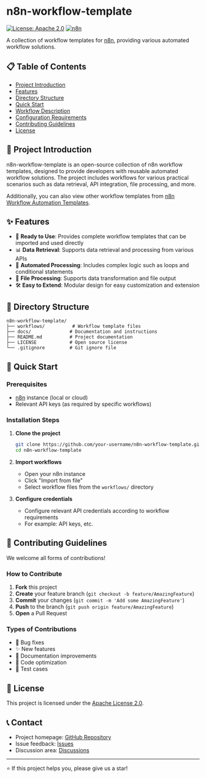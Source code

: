# n8n-workflow-template

[![License: Apache 2.0](https://img.shields.io/badge/License-Apache%202.0-blue.svg)](https://opensource.org/licenses/Apache-2.0)
[![n8n](https://img.shields.io/badge/n8n-Workflow%20Template-green.svg)](https://n8n.io/)

A collection of workflow templates for [n8n](https://n8n.io/), providing various automated workflow solutions.

## 📋 Table of Contents

- [Project Introduction](#project-introduction)
- [Features](#features)
- [Directory Structure](#directory-structure)
- [Quick Start](#quick-start)
- [Workflow Description](#workflow-description)
- [Configuration Requirements](#configuration-requirements)
- [Contributing Guidelines](#contributing-guidelines)
- [License](#license)

## 🎯 Project Introduction

n8n-workflow-template is an open-source collection of n8n workflow templates, designed to provide developers with reusable automated workflow solutions. The project includes workflows for various practical scenarios such as data retrieval, API integration, file processing, and more.

Additionally, you can also view other workflow templates from [n8n Workflow Automation Templates](https://n8n.io/workflows/?utm_source=n8n_app&utm_medium=template_library).

## ✨ Features

- 🚀 **Ready to Use**: Provides complete workflow templates that can be imported and used directly
- 📊 **Data Retrieval**: Supports data retrieval and processing from various APIs
- 🔄 **Automated Processing**: Includes complex logic such as loops and conditional statements
- 📁 **File Processing**: Supports data transformation and file output
- 🛠️ **Easy to Extend**: Modular design for easy customization and extension

## 📁 Directory Structure

```
n8n-workflow-template/
├── workflows/          # Workflow template files
├── docs/              # Documentation and instructions
├── README.md          # Project documentation
├── LICENSE            # Open source license
└── .gitignore         # Git ignore file
```

## 🚀 Quick Start

### Prerequisites

- [n8n](https://n8n.io/) instance (local or cloud)
- Relevant API keys (as required by specific workflows)

### Installation Steps

1. **Clone the project**
   ```bash
   git clone https://github.com/your-username/n8n-workflow-template.git
   cd n8n-workflow-template
   ```

2. **Import workflows**
   - Open your n8n instance
   - Click "Import from file"
   - Select workflow files from the `workflows/` directory

3. **Configure credentials**
   - Configure relevant API credentials according to workflow requirements
   - For example: API keys, etc.

## 🤝 Contributing Guidelines

We welcome all forms of contributions!

### How to Contribute

1. **Fork** this project
2. **Create** your feature branch (`git checkout -b feature/AmazingFeature`)
3. **Commit** your changes (`git commit -m 'Add some AmazingFeature'`)
4. **Push** to the branch (`git push origin feature/AmazingFeature`)
5. **Open** a Pull Request

### Types of Contributions

- 🐛 Bug fixes
- ✨ New features
- 📝 Documentation improvements
- 🎨 Code optimization
- 🧪 Test cases

## 📄 License

This project is licensed under the [Apache License 2.0](LICENSE).

## 📞 Contact

- Project homepage: [GitHub Repository](https://github.com/your-username/n8n-workflow-template)
- Issue feedback: [Issues](https://github.com/your-username/n8n-workflow-template/issues)
- Discussion area: [Discussions](https://github.com/your-username/n8n-workflow-template/discussions)

---

⭐ If this project helps you, please give us a star!
